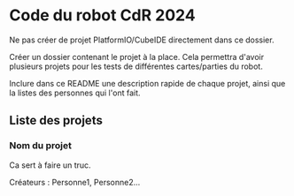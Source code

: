 # Code du robot CdR 2024

Ne pas créer de projet PlatformIO/CubeIDE directement dans ce dossier.

Créer un dossier contenant le projet à la place. Cela permettra d'avoir plusieurs projets pour les tests de différentes cartes/parties du robot.

Inclure dans ce README une description rapide de chaque projet, ainsi que la listes des personnes qui l'ont fait.

## Liste des projets

### Nom du projet

Ca sert à faire un truc.

Créateurs : Personne1, Personne2...